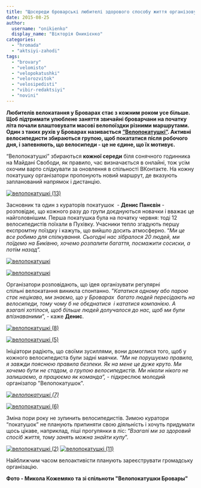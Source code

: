 ```yaml
---
title: "Щосереди броварські любителі здорового способу життя організовують \"Велопокатушкі\""
date: 2015-08-25
author: 
  username: "onikienko"
  display_name: "Вікторія Оникієнко"
categories: 
  - "hromada"
  - "aktsiyi-zahodi"
tags: 
  - "brovary"
  - "velomisto"
  - "velopokatushki"
  - "velorozvitok"
  - "velosipedisti"
  - "vibir-redaktsiyi"
  - "novini"
---
```


**Любителів велокатання у Броварах стає з кожним роком усе більше. Щоб підтримати улюблене заняття звичайні броварчани на початку літа почали влаштовувати масові велопоїздки різними маршрутами. Один з таких рухів у Броварах називається [“Велопокатушкі”](https://vk.com/velo_brovary). Активні велосипедисти збираються групою, щоб покататися після робочого дня, і запевняють, що велосипеди - це не єдине, що їх мотивує.**

“Велопокатушкі” збираються **кожної середи** біля сонячного годинника на Майдані Свободи, як правило, час визначається в онлайні, тож усім охочим варто слідкувати за оновлення в спільності ВКонтакте. На кожну покатушку організатори пропонують новий маршрут, де вказують запланований напрямок і дистанцію.

[![велопокатушкі (13)](https://mpz.brovary.org/wp-content/uploads/2015/08/velopokatushki-13.jpg)](https://mpz.brovary.org/wp-content/uploads/2015/08/velopokatushki-13.jpg)

Засновник та один з кураторів покатушок  - **Денис Панєвін** - розповідає, що кожного разу до групи доєднуються новачки і вважає це найголовнішим. Перша покатушка була на початку червня: тоді 12 велосипедистів поїхали в Пухівку. Учасники тепло згадують першу експромтну поїздку і кажуть, що вийшло досить атмосферно. “_Ми це все робимо для спілкування. Сьогодні нас зібралося 20 людей, ми поїдемо на Биківню, хочемо розпалити багаття, посмажити сосиски, а потім назад”._

[![велопокатушкі](https://mpz.brovary.org/wp-content/uploads/2015/08/DGfRIbWKHkM.jpg)](https://mpz.brovary.org/wp-content/uploads/2015/08/DGfRIbWKHkM.jpg)

[![велопокатушкі](https://mpz.brovary.org/wp-content/uploads/2015/08/Yob4ZuzYxKs.jpg)](https://mpz.brovary.org/wp-content/uploads/2015/08/Yob4ZuzYxKs.jpg)

Організатори розповідають, що ідея організувати регулярні спільні велокатання виникла спонтанно. ”_Кататися одному або парою стає нецікаво, ми знаємо, що у Броварах  багато людей пересідають на велосипеди, тому чому б не обєднатися  і кататися компанією. А взагалі хотілося, щоб більше людей_ _долучалося до нас, щоб ми були_ _впізнаваними_”, - каже **Денис**.

[![велопокатушкі (8)](https://mpz.brovary.org/wp-content/uploads/2015/08/velopokatushki-8.jpg)](https://mpz.brovary.org/wp-content/uploads/2015/08/velopokatushki-8.jpg)

[![велопокатушкі (5)](https://mpz.brovary.org/wp-content/uploads/2015/08/velopokatushki-5.jpg)](https://mpz.brovary.org/wp-content/uploads/2015/08/velopokatushki-5.jpg)

Ініціатори радіють, що своїми зусиллями, вони домоглися того, щоб у кожного велосипедиста були задні маячки. _“Ми не порушуємо правила, я завжди пояснюю правила безпеки. Як на мене це дуже круто. Ми хочемо бути не стадом, а групою велосипедистів. Ми ніколи нікого не залишаємо, а працюємо як команда”, -_ підкреслює молодий організатор "Велопокатушок".

_[![велопокатушкі (7)](https://mpz.brovary.org/wp-content/uploads/2015/08/velopokatushki-7.jpg)](https://mpz.brovary.org/wp-content/uploads/2015/08/velopokatushki-7.jpg)_

[![велопокатушкі (6)](https://mpz.brovary.org/wp-content/uploads/2015/08/velopokatushki-6.jpg)](https://mpz.brovary.org/wp-content/uploads/2015/08/velopokatushki-6.jpg)

Зміна пори року не зупинить велосипедистів. Зимою куратори “покатушок” не планують припиняти свою діяльність і хочуть придумати щось цікаве, наприклад, піші прогулянки в ліс: “_Взагалі ми за здоровий спосіб життя, тому занять можна знайти купу_”.

[![велопокатушкі (2)](https://mpz.brovary.org/wp-content/uploads/2015/08/velopokatushki-2.jpg)](https://mpz.brovary.org/wp-content/uploads/2015/08/velopokatushki-2.jpg) [![велопокатушкі (11)](https://mpz.brovary.org/wp-content/uploads/2015/08/velopokatushki-11.jpg)](https://mpz.brovary.org/wp-content/uploads/2015/08/velopokatushki-11.jpg)

Найближчим часом велоактивісти планують зареєструвати громадську організацію.

**Фото - Микола Кожемяко** **та зі спільноти "Велопокатушки Бровары"**
